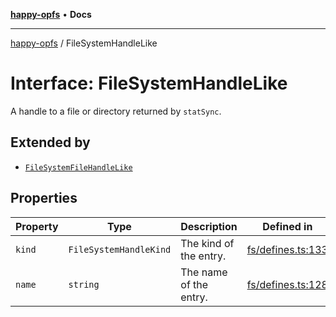 [**happy-opfs**](../README.md) • **Docs**

***

[happy-opfs](../README.md) / FileSystemHandleLike

# Interface: FileSystemHandleLike

A handle to a file or directory returned by `statSync`.

## Extended by

- [`FileSystemFileHandleLike`](FileSystemFileHandleLike.md)

## Properties

| Property | Type | Description | Defined in |
| ------ | ------ | ------ | ------ |
| `kind` | `FileSystemHandleKind` | The kind of the entry. | [fs/defines.ts:133](https://github.com/JiangJie/happy-opfs/blob/584e221ed8f9c25f1e723b7898a60bc25fe8652b/src/fs/defines.ts#L133) |
| `name` | `string` | The name of the entry. | [fs/defines.ts:128](https://github.com/JiangJie/happy-opfs/blob/584e221ed8f9c25f1e723b7898a60bc25fe8652b/src/fs/defines.ts#L128) |
